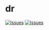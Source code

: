 # dr
[![Issues](https://img.shields.io/github/issues/dr/dr)](https://github.com/dr/dr/issues) [![Issues](https://img.shields.io/github/contributors/dr/dr)](https://github.com/dr/dr/graphs/contributors)
